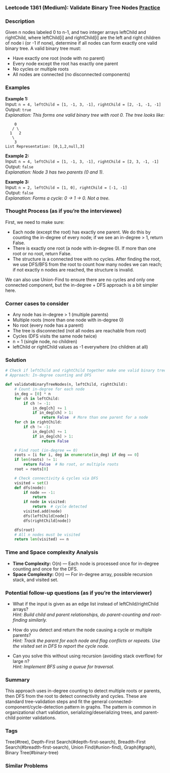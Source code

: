 ### Leetcode 1361 (Medium): Validate Binary Tree Nodes [Practice](https://leetcode.com/problems/validate-binary-tree-nodes)

### Description  
Given n nodes labeled 0 to n-1, and two integer arrays leftChild and rightChild, where leftChild[i] and rightChild[i] are the left and right children of node i (or -1 if none), determine if all nodes can form exactly one valid binary tree. 
A valid binary tree must:
- Have exactly one root (node with no parent)
- Every node except the root has exactly one parent
- No cycles or multiple roots
- All nodes are connected (no disconnected components)

### Examples  

**Example 1:**  
Input: `n = 4, leftChild = [1, -1, 3, -1], rightChild = [2, -1, -1, -1]`  
Output: `true`  
*Explanation: This forms one valid binary tree with root 0. The tree looks like:*
```
    0
   / \
  1   2
   \
    3
List Representation: [0,1,2,null,3]
```

**Example 2:**  
Input: `n = 4, leftChild = [1, -1, 3, -1], rightChild = [2, 3, -1, -1]`  
Output: `false`  
*Explanation: Node 3 has two parents (0 and 1).*

**Example 3:**  
Input: `n = 2, leftChild = [1, 0], rightChild = [-1, -1]`  
Output: `false`  
*Explanation: Forms a cycle: 0 → 1 → 0. Not a tree.*


### Thought Process (as if you’re the interviewee)  
First, we need to make sure:
- Each node (except the root) has exactly one parent. We do this by counting the in-degree of every node; if we see an in-degree > 1, return False.
- There is exactly one root (a node with in-degree 0). If more than one root or no root, return False.
- The structure is a connected tree with no cycles. After finding the root, we use DFS/BFS from the root to count how many nodes we can reach; if not exactly n nodes are reached, the structure is invalid.

We can also use Union-Find to ensure there are no cycles and only one connected component, but the in-degree + DFS approach is a bit simpler here.

### Corner cases to consider  
- Any node has in-degree > 1 (multiple parents)
- Multiple roots (more than one node with in-degree 0)
- No root (every node has a parent)
- The tree is disconnected (not all nodes are reachable from root)
- Cycles (DFS visits the same node twice)
- n = 1 (single node, no children)
- leftChild or rightChild values as -1 everywhere (no children at all)


### Solution

```python
# Check if leftChild and rightChild together make one valid binary tree
# Approach: In-degree counting and DFS

def validateBinaryTreeNodes(n, leftChild, rightChild):
    # Count in-degree for each node
    in_deg = [0] * n
    for ch in leftChild:
        if ch != -1:
            in_deg[ch] += 1
            if in_deg[ch] > 1:
                return False  # More than one parent for a node
    for ch in rightChild:
        if ch != -1:
            in_deg[ch] += 1
            if in_deg[ch] > 1:
                return False

    # Find root (in-degree == 0)
    roots = [i for i, deg in enumerate(in_deg) if deg == 0]
    if len(roots) != 1:
        return False  # No root, or multiple roots
    root = roots[0]

    # Check connectivity & cycles via DFS
    visited = set()
    def dfs(node):
        if node == -1:
            return
        if node in visited:
            return  # cycle detected
        visited.add(node)
        dfs(leftChild[node])
        dfs(rightChild[node])

    dfs(root)
    # All n nodes must be visited
    return len(visited) == n
```

### Time and Space complexity Analysis  
- **Time Complexity:** O(n) — Each node is processed once for in-degree counting and once for the DFS.
- **Space Complexity:** O(n) — For in-degree array, possible recursion stack, and visited set.


### Potential follow-up questions (as if you’re the interviewer)  

- What if the input is given as an edge list instead of leftChild/rightChild arrays?  
  *Hint: Build child and parent relationships, do parent-counting and root-finding similarly.*

- How do you detect and return the node causing a cycle or multiple parents?  
  *Hint: Track the parent for each node and flag conflicts or repeats. Use the visited set in DFS to report the cycle node.*

- Can you solve this without using recursion (avoiding stack overflow) for large n?  
  *Hint: Implement BFS using a queue for traversal.*

### Summary
This approach uses in-degree counting to detect multiple roots or parents, then DFS from the root to detect connectivity and cycles. These are standard tree-validation steps and fit the general connected-component/cycle-detection pattern in graphs. The pattern is common in organizational chart validation, serializing/deserializing trees, and parent-child pointer validations.

### Tags
Tree(#tree), Depth-First Search(#depth-first-search), Breadth-First Search(#breadth-first-search), Union Find(#union-find), Graph(#graph), Binary Tree(#binary-tree)

### Similar Problems

